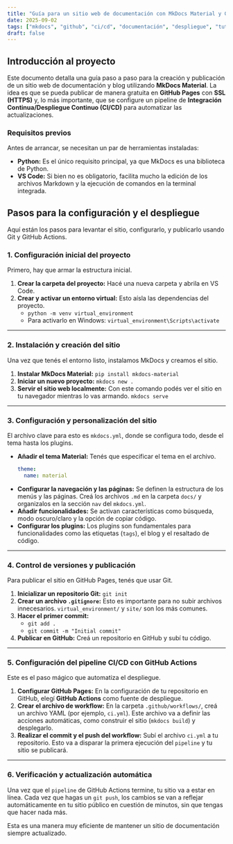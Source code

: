 ```yaml
---
title: "Guía para un sitio web de documentación con MkDocs Material y GitHub Pages"
date: 2025-09-02
tags: ["mkdocs", "github", "ci/cd", "documentación", "despliegue", "tutorial"]
draft: false
---
```

## Introducción al proyecto
Este documento detalla una guía paso a paso para la creación y publicación de un sitio web de documentación y blog utilizando **MkDocs Material**. La idea es que se pueda publicar de manera gratuita en **GitHub Pages** con **SSL (HTTPS)** y, lo más importante, que se configure un pipeline de **Integración Continua/Despliegue Continuo (CI/CD)** para automatizar las actualizaciones.

### Requisitos previos
Antes de arrancar, se necesitan un par de herramientas instaladas:
* **Python:** Es el único requisito principal, ya que MkDocs es una biblioteca de Python.
* **VS Code:** Si bien no es obligatorio, facilita mucho la edición de los archivos Markdown y la ejecución de comandos en la terminal integrada.

## Pasos para la configuración y el despliegue
Aquí están los pasos para levantar el sitio, configurarlo, y publicarlo usando Git y GitHub Actions.

### 1. Configuración inicial del proyecto
Primero, hay que armar la estructura inicial.
1.  **Crear la carpeta del proyecto:** Hacé una nueva carpeta y abrila en VS Code.
2.  **Crear y activar un entorno virtual:** Esto aísla las dependencias del proyecto.
    * `python -m venv virtual_environment`
    * Para activarlo en Windows: `virtual_environment\Scripts\activate`

---
### 2. Instalación y creación del sitio
Una vez que tenés el entorno listo, instalamos MkDocs y creamos el sitio.
1.  **Instalar MkDocs Material:** `pip install mkdocs-material`
2.  **Iniciar un nuevo proyecto:** `mkdocs new .`
3.  **Servir el sitio web localmente:** Con este comando podés ver el sitio en tu navegador mientras lo vas armando. `mkdocs serve`

---
### 3. Configuración y personalización del sitio
El archivo clave para esto es `mkdocs.yml`, donde se configura todo, desde el tema hasta los plugins.
* **Añadir el tema Material:** Tenés que especificar el tema en el archivo.
    ```yaml
    theme:
      name: material
    ```
* **Configurar la navegación y las páginas:** Se definen la estructura de los menús y las páginas. Creá los archivos `.md` en la carpeta `docs/` y organizalos en la sección `nav` del `mkdocs.yml`.
* **Añadir funcionalidades:** Se activan características como búsqueda, modo oscuro/claro y la opción de copiar código.
* **Configurar los plugins:** Los plugins son fundamentales para funcionalidades como las etiquetas (`tags`), el blog y el resaltado de código.

---
### 4. Control de versiones y publicación
Para publicar el sitio en GitHub Pages, tenés que usar Git.
1.  **Inicializar un repositorio Git:** `git init`
2.  **Crear un archivo `.gitignore`:** Esto es importante para no subir archivos innecesarios. `virtual_environment/` y `site/` son los más comunes.
3.  **Hacer el primer commit:**
    * `git add .`
    * `git commit -m "Initial commit"`
4.  **Publicar en GitHub:** Creá un repositorio en GitHub y subí tu código.

---
### 5. Configuración del pipeline CI/CD con GitHub Actions
Este es el paso mágico que automatiza el despliegue.
1.  **Configurar GitHub Pages:** En la configuración de tu repositorio en GitHub, elegí **GitHub Actions** como fuente de despliegue.
2.  **Crear el archivo de workflow:** En la carpeta `.github/workflows/`, creá un archivo YAML (por ejemplo, `ci.yml`). Este archivo va a definir las acciones automáticas, como construir el sitio (`mkdocs build`) y desplegarlo.
3.  **Realizar el commit y el push del workflow:** Subí el archivo `ci.yml` a tu repositorio. Esto va a disparar la primera ejecución del `pipeline` y tu sitio se publicará.

---
### 6. Verificación y actualización automática
Una vez que el `pipeline` de GitHub Actions termine, tu sitio va a estar en línea. Cada vez que hagas un `git push`, los cambios se van a reflejar automáticamente en tu sitio público en cuestión de minutos, sin que tengas que hacer nada más.

Esta es una manera muy eficiente de mantener un sitio de documentación siempre actualizado.